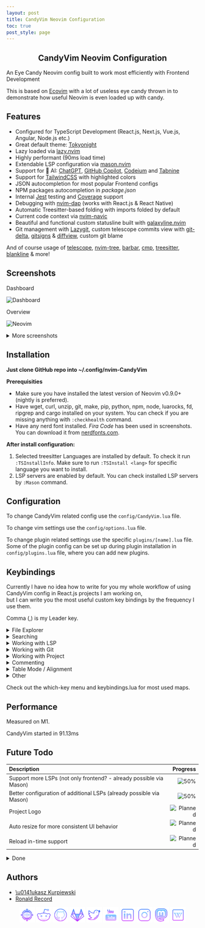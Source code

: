 ```yaml
---
layout: post
title: CandyVim Neovim Configuration
toc: true
post_style: page
---
```


<h2 align="center">CandyVim Neovim Configuration</h2>

An Eye Candy Neovim config built to work most efficiently with Frontend Development

This is based on [Ecovim](https://github.com/ecosse3/nvim) with a lot of useless eye candy
thrown in to demonstrate how useful Neovim is even loaded up with candy.

## Features

- Configured for TypeScript Development (React.js, Next.js, Vue.js, Angular, Node.js etc.)
- Great default theme: [Tokyonight](https://github.com/folke/tokyonight.nvim)
- Lazy loaded via [lazy.nvim](https://github.com/folke/lazy.nvim)
- Highly performant (90ms load time)
- Extendable LSP configuration via [mason.nvim](https://github.com/williamboman/mason.nvim)
- Support for :robot: AI: [ChatGPT](https://openai.com/blog/chatgpt/), [GitHub Copilot](https://github.com/features/copilot), [Codeium](https://codeium.com/) and [Tabnine](https://www.tabnine.com/)
- Support for [TailwindCSS](https://tailwindcss.com/) with highlighted colors
- JSON autocompletion for most popular Frontend configs
- NPM packages autocompletion in _package.json_
- Internal [Jest](https://github.com/facebook/jest) testing and [Coverage](https://github.com/andythigpen/nvim-coverage) support
- Debugging with [nvim-dap](https://github.com/mfussenegger/nvim-dap) (works with React.js & React Native)
- Automatic Treesitter-based folding with imports folded by default
- Current code context via [nvim-navic](https://github.com/SmiteshP/nvim-navic)
- Beautiful and functional custom statusline built with [galaxyline.nvim](https://github.com/glepnir/galaxyline.nvim)
- Git management with [Lazygit](https://github.com/jesseduffield/lazygit), custom telescope commits view with [git-delta](https://github.com/dandavison/delta), [gitsigns](https://github.com/lewis6991/gitsigns.nvim) & [diffview](https://github.com/sindrets/diffview.nvim), custom git blame

And of course usage of [telescope](https://github.com/nvim-telescope/telescope.nvim), [nvim-tree](https://github.com/kyazdani42/nvim-tree.lua), [barbar](https://github.com/romgrk/barbar.nvim), [cmp](https://github.com/hrsh7th/nvim-cmp), [treesitter](https://github.com/nvim-treesitter/nvim-treesitter), [blankline](https://github.com/lukas-reineke/indent-blankline.nvim) & more!

## Screenshots

Dashboard

![Dashboard](https://raw.githubusercontent.com/wiki/doctorfree/CandyVim/screenshots/6-alpha.png)

Overview

![Neovim](https://raw.githubusercontent.com/wiki/doctorfree/CandyVim/screenshots/5-main.png)

<details>
<summary>More screenshots</summary>

Some of screenshots can be old

TailwindCSS with nvim-cmp

![TailwindCSS](https://raw.githubusercontent.com/wiki/doctorfree/CandyVim/screenshots/5-tailwind.png)

Which Key Menu

![WhichKey](https://raw.githubusercontent.com/wiki/doctorfree/CandyVim/screenshots/4-which-key.png)

Lazygit

![Lazygit](https://raw.githubusercontent.com/wiki/doctorfree/CandyVim/screenshots/4-lazygit.png)

Telescope

![Telescope](https://raw.githubusercontent.com/wiki/doctorfree/CandyVim/screenshots/4-telescope.png)

Git Commits w/ Telescope

![Commits](https://raw.githubusercontent.com/wiki/doctorfree/CandyVim/screenshots/4-bcommits.png)

Git Side Blame

![Side Blame](https://raw.githubusercontent.com/wiki/doctorfree/CandyVim/screenshots/4-side-blame.png)

</details>

## Installation

**Just clone GitHub repo into ~/.config/nvim-CandyVim**

**Prerequisities**

- Make sure you have installed the latest version of Neovim v0.9.0+ (nightly is preferred).
- Have wget, curl, unzip, git, make, pip, python, npm, node, luarocks, fd, ripgrep and cargo installed on your system. You can check if you are missing anything with `:checkhealth` command.
- Have any nerd font installed. _Fira Code_ has been used in screenshots. You can download it from [nerdfonts.com](https://www.nerdfonts.com/font-downloads).

**After install configuration:**

1. Selected treesitter Languages are installed by default.
   To check it run `:TSInstallInfo`.
   Make sure to run `:TSInstall <lang>` for specific language you want to install.
2. LSP servers are enabled by default. You can check installed LSP servers by `:Mason` command.

## Configuration

To change CandyVim related config use the `config/CandyVim.lua` file.

To change vim settings use the `config/options.lua` file.

To change plugin related settings use the specific `plugins/[name].lua` file. Some of the plugin config can be set up during plugin installation in `config/plugins.lua` file, where you can add new plugins.

## Keybindings

Currently I have no idea how to write for you my whole workflow of using CandyVim config in React.js projects I am working on,\
but I can write you the most useful custom key bindings by the frequency I use them.

Comma (,) is my Leader key.

<details>
<summary>File Explorer</summary>

### File Explorer

| **Key Bindings** | **Description** |
| :--------------- | --------------: |
| <C - e>      | Open File Explorer                            |
| Backspace    | Back to file explorer (in editor normal mode) |
| g?           | Open commands menu                            |
| a            | Create new file/directory                     |
| x            | Cut                                           |
| c            | Copy                                          |
| y            | Copy name                                     |
| r            | Rename                                        |
| I            | Toggle git ignore files                       |

</details>

<details>
<summary>Searching</summary>

### Searching

| **Key Bindings** | **Description** |
| :--------------- | --------------: |
| <C - p>      | Telescope git files |
| <S - p>      | Telescope live grep |
| s            | Enables lightspeed  |
| , s d        | Search dotfiles     |
| , s h        | Search file history |
| , s s        | Search history      |

</details>

<details>
<summary>Working with LSP</summary>

### Working with LSP:

| **Key Bindings** | **Description** |
| :--------------- | --------------: |
| <C - Space> or , c a | Code action                                       |
| <S - K>              | Show documentation under cursor                   |
| gd                   | Go to definition                                  |
| gr                   | Go to references                                  |
| ]g                   | Go to next diagnostic                             |
| [g                   | Go to prev diagnostic                             |
| , c f                | Format document (usually ESLint/Prettier)         |
| , c r                | Rename                                            |
| , c q                | Quick fix - when I exactly know if it will fix it |
| , c d                | Local diagnostics list                            |
| , c o                | Organize imports                                  |

</details>

<details>
<summary>Working with Git</summary>

### Working with Git:

| **Key Bindings** | **Description** |
| :--------------- | --------------: |
| , g g        | Lazygit - for committing and branch change                                                                                               |
| , g s        | Telescope status - when I want to change/search file I am working on with git changes                                                    |
| ]c           | Go to next change hunk                                                                                                                   |
| [c           | Go to prev change hunk                                                                                                                   |
| , g d        | Advanced powerful diff view with many filters for debugging code, checking previous changes etc.                                         |
| , g m        | View hunk diff of a line under cursor                                                                                                    |
| , g h r      | Reset changed hunk under cursor - I like to check quickly what I have changed in that line and then just type 'u' to go back             |
| , g h s      | Stage hunk under cursor - Sometimes it's faster than selecting lines in Lazygit, so I can stage specific lines and then just do a commit |
| , g l c      | Quick check of previous commit in current buffer, <C-s> inside to switch preview                                                         |
| , g w c      | Creates a new worktree. Recommended directory is `../path`                                                                               |
| , g w w      | Switches to a worktree. <C-d> removes worktree.                                                                                          |

</details>

<details>
<summary>Working with Project</summary>

### Working with Project:

| **Key Bindings** | **Description** |
| :--------------- | --------------: |
| <C - e>      | Toggles nvim-tree file explorer                                                                                                                                                                                                                                                         |
| , p w        | Find word under cursor in project - very useful to find where component is used. Just use binding and type '<'. There is a lot of alternatives like LSP references but I like it with telescope and to not find only references but whole text under cursor.                            |
| , p f        | Find file under cursor in project - it finds files in project which contains text under cursor. Useful when you name directories by component name in React and wants to go quickly to file. 'gd' is better but in some projects without TS or with mixed JS/TS it cannot work properly |
| , p t        | Finds TODOs/NOTES in project                                                                                                                                                                                                                                                            |
| , p l        | Switch between projects                                                                                                                                                                                                                                                                 |
| , p s        | Save session to load it later from Dashboard                                                                                                                                                                                                                                            |

</details>

<details>
<summary>Commenting</summary>

### Commenting

| **Key Bindings** | **Description** |
| :--------------- | --------------: |
| gcc          | Create/remove comment      |
| gc (visual)  | Create/remove comment      |
| gcO          | Create comment line before |
| gco          | Create comment line after  |

</details>

<details>
<summary>Table Mode / Alignment</summary>

### Table Mode / Alignment

| **Key Bindings** | **Description** |
| :--------------- | --------------: |
| ga (visual)  | Aligns selection based on separator (comma, semi-colon, colon etc.)               |
| , t m        | Enables Table Mode. Do it in markdown file with some table and you will see magic |
| , t i C      | (Only when Table Mode Enabled) Insert column before                               |
| , t i c      | (Only when Table Mode Enabled) Insert column after                                |
| , t d c      | (Only when Table Mode Enabled) Delete column                                      |
| , t d r      | (Only when Table Mode Enabled) Delete row                                         |
| , t s        | (Only when Table Mode Enabled) Sort table alphabetically                          |

</details>

<details>
<summary>Other</summary>

### Other VERY useful bindings

| **Key Bindings** | **Description** |
| :--------------- | --------------: |
| <S - q>      | Smartly closes current buffer without breaking UI                                                                                                                                          |
| <C - a>      | It is not only increases number, but switches between true/false/const/let/function/arrow function/increment dates etc.                                                                    |
| <C - n>      | Finds next occurrence (like \*) of word and puts multi-cursor there. Then you can go to Insert mode, Append, Change or Delete. [Read more](https://github.com/mg979/vim-visual-multi/wiki) |
| <C - o>      | Jumps to previous cursor in jumplist. I use it very often.                                                                                                                                 |
| v <ENTER>    | Smartly selects next subjects of current treesitter context                                                                                                                                |
| s            | Standalone jump to any word with `folke/flash.nvim`                                                                                                                                        |
| ciq          | Change inside ANY quotes (``or '' or "" etc.) with`mini.ai`                                                                                                                                |
| cib          | Change inside ANY brackets ({} or [] or () etc.) with `mini.ai`                                                                                                                            |
| za           | Toggle folds. By LSP and nvim-ufo they are automatically added to supported files in smart way.                                                                                            |
| zM           | Close all folds                                                                                                                                                                            |
| zR           | Open all folds                                                                                                                                                                             |
| zr           | Open all folds except imports/comments                                                                                                                                                     |
| gJ           | Smartly joins lines based on treesitter                                                                                                                                                    |
| gS           | Smartly splits lines based on treesitter. I do if VERY often when I want to put import element to new lines (e.g. import { A, B, C, D, E } from ...)                                       |
| < F12 >      | Opens/closes terminal                                                                                                                                                                      |
| ~            | Switch function arguments smartly                                                                                                                                                          |

</details>

Check out the which-key menu and keybindings.lua for most used maps.

## Performance

Measured on M1.

CandyVim started in 91.13ms

## Future Todo

| **Description** | **Progress** |
| :-------------- | -----------: |
| Support more LSPs (not only frontend? - already possible via Mason)  | ![50%](https://progress-bar.dev/50/?title=progres)                 |
| Better configuration of additional LSPs (already possible via Mason) | ![50%](https://progress-bar.dev/50/?title=planned)                 |
| Project Logo                                                         | ![Planned](https://progress-bar.dev/0/?title=planned&color=b8860b) |
| Auto resize for more consistent UI behavior                          | ![Planned](https://progress-bar.dev/0/?title=planned&color=b8860b) |
| Reload in-time support                                               | ![Planned](https://progress-bar.dev/0/?title=planned&color=b8860b) |

<details>
<summary>Done</summary>

| **Description** | **Progress** |
| :-------------- | -----------: |
| lazy.nvim instead of packer                     | ![100%](https://progress-bar.dev/100/?title=done&color=555555) |
| Better support for null-ls and local formatting | ![100%](https://progress-bar.dev/100/?title=done&color=555555) |
| Better support to project word refactor         | ![100%](https://progress-bar.dev/100/?title=done&color=555555) |
| Support for nvim-dap debugger for React         | ![100%](https://progress-bar.dev/100/?title=done&color=555555) |
| Support ESLint & Prettier in Native LSP         | ![100%](https://progress-bar.dev/100/?title=done&color=555555) |
| Replace coc-explorer with nvim-tree.lua         | ![100%](https://progress-bar.dev/100/?title=done&color=555555) |
| Replace coc.nvim with Native LSP                | ![100%](https://progress-bar.dev/100/?title=done&color=555555) |
| Change fzf.nvim to telescope.nvim               | ![100%](https://progress-bar.dev/100/?title=done&color=555555) |
| Update statusline to support LSP diagnostics    | ![100%](https://progress-bar.dev/100/?title=done&color=555555) |
| Rewrite most config to lua                      | ![100%](https://progress-bar.dev/100/?title=done&color=555555) |
| Support TailwindCSS with colors                 | ![100%](https://progress-bar.dev/100/?title=done&color=555555) |
| Provide current screenshots                     | ![100%](https://progress-bar.dev/100/?title=done&color=555555) |
| Create shell installer for Linux & MacOS        | ![100%](https://progress-bar.dev/100/?title=done&color=555555) |

</details>

## Authors

- [\u0141ukasz Kurpiewski](https://github.com/ecosse3)
- [Ronald Record](https://github.com/doctorfree)

<div align="center">
  <p align="center">
    <a href="https://ronrecord.com" target="_blank" rel="noopener">
      <img align="center"
      style="width:40px;height:40px"
      alt="domain"
      src="https://raw.githubusercontent.com/doctorfree/doctorfree/master/icons/domain.png"
    /></a>
    <a href="https://www.reddit.com/user/No-Blackberry-3160" target="_blank" rel="noopener">
      <img align="center"
      style="width:40px;height:40px"
      alt="reddit"
      src="https://raw.githubusercontent.com/doctorfree/doctorfree/master/icons/reddit.png"
    /></a>
    <a href="https://github.com/doctorfree" target="_blank" rel="noopener">
      <img align="center"
      style="width:40px;height:40px"
      alt="github"
      src="https://raw.githubusercontent.com/doctorfree/doctorfree/master/icons/github.png"
    /></a>
    <a href="https://gitlab.com/doctorfree" target="_blank" rel="noopener">
      <img align="center"
      style="width:40px;height:40px"
      alt="gitlab"
      src="https://raw.githubusercontent.com/doctorfree/doctorfree/master/icons/gitlab.png"
    /></a>
    <a href="https://twitter.com/ronrecord" target="_blank" rel="noopener">
      <img align="center"
      style="width:40px;height:40px"
      alt="twitter"
      src="https://raw.githubusercontent.com/doctorfree/doctorfree/master/icons/twitter.png"
    /></a>
    <a href="https://youtube.com/c/doctorfree" target="_blank" rel="noopener">
      <img align="center"
      style="width:40px;height:40px"
      alt="youtube"
      src="https://raw.githubusercontent.com/doctorfree/doctorfree/master/icons/youtube.png"
    /></a>
    <a href="https://linkedin.com/in/ronrecord" target="_blank" rel="noopener">
      <img align="center"
      style="width:40px;height:40px"
      alt="linkedin"
      src="https://raw.githubusercontent.com/doctorfree/doctorfree/master/icons/linkedin.png"
    /></a>
    <a href="https://instagram.com/doctorfree" target="_blank" rel="noopener">
      <img align="center"
      style="width:40px;height:40px"
      alt="instagram"
      src="https://raw.githubusercontent.com/doctorfree/doctorfree/master/icons/instagram.png"
    /></a>
    <a href="https://noc.social/@doctorwhen" target="_blank" rel="noopener">
      <img align="center"
      style="width:40px;height:40px"
      alt="mastodon"
      src="https://raw.githubusercontent.com/doctorfree/doctorfree/master/icons/mastodon.png"
    /></a>
    <a href="https://en.wikipedia.org/wiki/User:Doctorfree" target="_blank" rel="noopener">
      <img align="center"
      style="width:40px;height:40px"
      alt="wikipedia"
      src="https://raw.githubusercontent.com/doctorfree/doctorfree/master/icons/wikipedia.png"
    /></a>
  </p>
</div>
